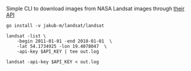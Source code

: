 Simple CLI to download images from NASA Landsat images through [their API][1]


    go install -v jakub-m/landsat/landsat

    landsat -list \
        -begin 2011-01-01 -end 2018-01-01  \
        -lat 54.1734925 -lon 19.4078047  \
        -api-key $API_KEY | tee out.log

    landsat -api-key $API_KEY < out.log


[1]:https://api.nasa.gov/api.html
